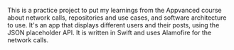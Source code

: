 This is a practice project to put my learnings from the Appvanced course about network calls, repositories and use cases, and software architecture to use. It's an app that displays different users and their posts, using the JSON placeholder API. It is written in Swift and uses Alamofire for the network calls. 
